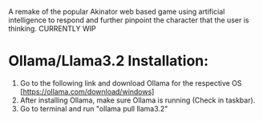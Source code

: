 A remake of the popular Akinator web based game using artificial intelligence to respond and further pinpoint the character that the user is thinking. 
CURRENTLY WIP

# Ollama/Llama3.2 Installation:
1. Go to the following link and download Ollama for the respective OS [https://ollama.com/download/windows]
2. After installing Ollama, make sure Ollama is running (Check in taskbar).
3. Go to terminal and run "ollama pull llama3.2"
